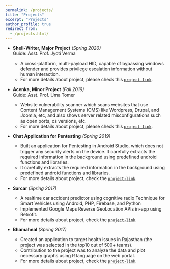 ```yaml
---
permalink: /projects/
title: "Projects"
excerpt: "Projects"
author_profile: true
redirect_from: 
  - /projects.html/
---
```

* **Shell-Writer, Major Project**  *(Spring 2020)* <br>
 Guide: Asst. Prof. Jyoti Verma  
  * A cross-platform, multi-payload HID, capable of bypassing windows defender and provides privilege escalation information without human interaction.
  * For more details about project, please check this [`project-link`](https://github.com/DoMINAToR98/Shell-Writer). 

* **Acenka, Minor Project**  *(Fall 2019)*  
 Guide: Asst. Prof. Uma Tomer  
  * Website vulnerability scanner which scans websites that use Content Management Systems (CMS) like Wordpress, Drupal, and Joomla, etc, and also shows server related misconfigurations such as open ports, os versions, etc.
  * For more details about project, please check this [`project-link`](https://github.com/DoMINAToR98/CMS_Scanner). 

* **Chat Application for Pentesting**  *(Spring 2019)*
  * Built an application for Pentesting in Android Studio, which does not trigger any security alerts on the device. It carefully extracts the required information in the background using predefined android functions and libraries.
  * It carefully extracts the required information in the background using predefined android functions and libraries.
  * For more details about project, check the [`project-link`](https://github.com/DoMINAToR98/ChatApplication_for_Pentesting). 

* **Sarcar**  *(Spring 2017)*
  * A realtime car accident predictor using cognitive radio Technique for Smart Vehicles using Android, PHP, Firebase, and Python
  * Implemented Google Maps Reverse GeoLocation APIs in-app using Retrofit.
  * For more details about project, check the [`project-link`](https://github.com/Kida007/SarCar). 

* **Bhamaheal**  *(Spring 2017)* 
  * Created an application to target health issues in Rajasthan (the project was selected in the top10 out of 500+ teams).
  * Contribution to the project was to analyze the data and plot necessary graphs using R language on the web portal.
  * For more details about project, check the [`project-link`](https://github.com/ronaksakhuja/BhamaHeal-Rajasthan). 
